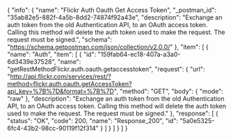 {
  "info": {
    "name": "Flickr Auth Oauth Get Access Token",
    "_postman_id": "35ab82e5-882f-4a5b-8dd2-74874f92a43e",
    "description": "Exchange an auth token from the old Authentication API, to an OAuth access token. Calling this method will delete the auth token used to make the request. The request must be signed.",
    "schema": "https://schema.getpostman.com/json/collection/v2.0.0/"
  },
  "item": [
    {
      "name": "Auth",
      "item": [
        {
          "id": "159fab64-ec18-407a-a3a0-6d3439e37528",
          "name": "getRestMethodFlickr.auth.oauth.getaccesstoken",
          "request": {
            "url": "http://api.flickr.com/services/rest/?method=flickr.auth.oauth.getAccessToken?api_key=%7B%7D&format=%7B%7D",
            "method": "GET",
            "body": {
              "mode": "raw"
            },
            "description": "Exchange an auth token from the old Authentication API, to an OAuth access token. Calling this method will delete the auth token used to make the request. The request must be signed."
          },
          "response": [
            {
              "status": "OK",
              "code": 200,
              "name": "Response_200",
              "id": "5a0e5325-6fc4-43b2-98cc-90119f12f314"
            }
          ]
        }
      ]
    }
  ]
}